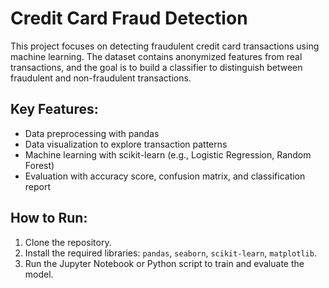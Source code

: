 # Credit Card Fraud Detection

This project focuses on detecting fraudulent credit card transactions using machine learning. The dataset contains anonymized features from real transactions, and the goal is to build a classifier to distinguish between fraudulent and non-fraudulent transactions.

## Key Features:
- Data preprocessing with pandas
- Data visualization to explore transaction patterns
- Machine learning with scikit-learn (e.g., Logistic Regression, Random Forest)
- Evaluation with accuracy score, confusion matrix, and classification report

## How to Run:
1. Clone the repository.
2. Install the required libraries: `pandas`, `seaborn`, `scikit-learn`, `matplotlib`.
3. Run the Jupyter Notebook or Python script to train and evaluate the model.
